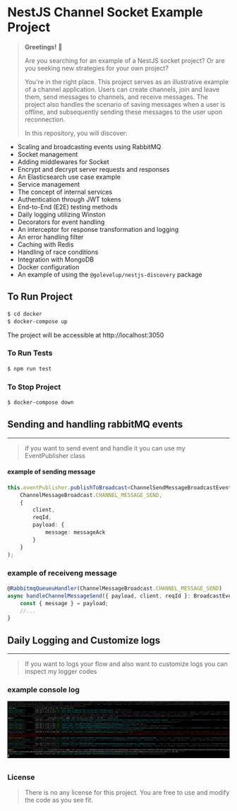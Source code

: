 # NestJS Channel Socket Example Project

> **Greetings!** 👋
>
> Are you searching for an example of a NestJS socket project? Or are you seeking new strategies for your own project?
>
> You're in the right place. This project serves as an illustrative example of a channel application. Users can create
> channels, join and leave them, send messages to channels, and receive messages. The project also handles the scenario
> of saving messages when a user is offline, and subsequently sending these messages to the user upon reconnection.
>
> In this repository, you will discover:

-   Scaling and broadcasting events using RabbitMQ
-   Socket management
-   Adding middlewares for Socket
-   Encrypt and decrypt server requests and responses
-   An Elasticsearch use case example
-   Service management
-   The concept of internal services
-   Authentication through JWT tokens
-   End-to-End (E2E) testing methods
-   Daily logging utilizing Winston
-   Decorators for event handling
-   An interceptor for response transformation and logging
-   An error handling filter
-   Caching with Redis
-   Handling of race conditions
-   Integration with MongoDB
-   Docker configuration
-   An example of using the `@golevelup/nestjs-discovery` package

## To Run Project

```bash
$ cd docker
$ docker-compose up
```

The project will be accessible at http://localhost:3050

### To Run Tests

```bash
$ npm run test
```

### To Stop Project

```bash
$ docker-compose down
```

## Sending and handling rabbitMQ events

---
> if you want to send event and handle it you can use my EventPublisher class
> 
#### example of sending message 

```ts
this.eventPublisher.publishToBroadcast<ChannelSendMessageBroadcastEvent>(
    ChannelMessageBroadcast.CHANNEL_MESSAGE_SEND,
    {
        client,
        reqId,
        payload: {
            message: messageAck
        }
    }
);
```

### example of receiveng message


```ts
@RabbitmqQueueuHandler(ChannelMessageBroadcast.CHANNEL_MESSAGE_SEND)
async handleChannelMessageSend({ payload, client, reqId }: BroadcastEvent<ChannelSendMessageBroadcastEvent>){
    const { message } = payload;
    //...
}
```

## Daily Logging and Customize logs 

---
> If you want to logs your flow and also want to customize logs you can inspect my logger codes

### example console log
![img.png](img.png)



## 

### License

> There is no any license for this project. You are free to use and modify the code as you see fit.
